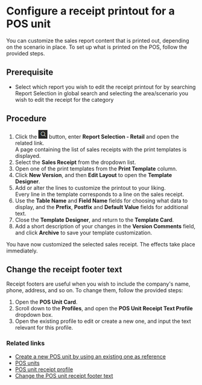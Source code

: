 # Configure a receipt printout for a POS unit

You can customize the sales report content that is printed out, depending on the scenario in place. To set up what is printed on the POS, follow the provided steps.

## Prerequisite

 - Select which report you wish to edit the receipt printout for by searching Report Selection in global search and selecting the area/scenario you wish to edit the receipt for the category

## Procedure

1. Click the ![Lightbulb that opens the Tell Me feature](../../../images/Icons/Lightbulb_icon.png "Tell Me what you want to do") button, enter **Report Selection - Retail** and open the related link.       
   A page containing the list of sales receipts with the print templates is displayed. 
2. Select the **Sales Receipt** from the dropdown list. 
3. Open one of the print templates from the **Print Template** column.  
4. Click **New Version**, and then **Edit Layout** to open the **Template Designer**.
5. Add or alter the lines to customize the printout to your liking.    
   Every line in the template corresponds to a line on the sales receipt.
6. Use the **Table Name** and **Field Name** fields for choosing what data to display, and the **Prefix**, **Postfix** and **Default Value** fields for additional text.
7. Close the **Template Designer**, and return to the **Template Card**. 
8. Add a short description of your changes in the **Version Comments** field, and click **Archive** to save your template customization.

 You have now customized the selected sales receipt. The effects take place immediately.

## Change the receipt footer text

Receipt footers are useful when you wish to include the company's name, phone, address, and so on. To change them, follow the provided steps:

1. Open the **POS Unit Card**. 
2. Scroll down to the **Profiles**, and open the **POS Unit Receipt Text Profile** dropdown box.
3. Open the existing profile to edit or create a new one, and input the text relevant for this profile.


### Related links

- [Create a new POS unit by using an existing one as reference](./createnew.md)
- [POS units](../explanation/POSUnit.md)
- [POS unit receipt profile](../explanation/POS_unit_Receipt_profile.md)
- [Change the POS unit receipt footer text](./POSUnitReceiptFooter.md)